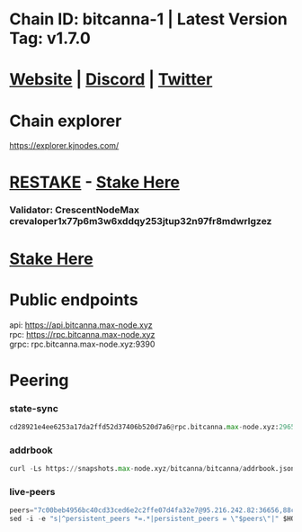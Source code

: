 # Chain ID: bitcanna-1 | Latest Version Tag:  v1.7.0
# [Website](https://www.bitcanna.io/) | [Discord](https://discord.gg/QBkZVAyp) | [Twitter](https://twitter.com/BitCannaGlobal)

# Chain explorer
https://explorer.kjnodes.com/
# [RESTAKE](https://restake.app/bitcanna/bcnavaloper1v4m3g2njdlnap5hthz0fslwyvkujjx8djkdy57) - [Stake Here](https://restake.app/bitcanna/bcnavaloper1v4m3g2njdlnap5hthz0fslwyvkujjx8djkdy57)

### Validator: CrescentNodeMax crevaloper1x77p6m3w6xddqy253jtup32n97fr8mdwrlgzez

# [Stake Here](https://explorer.kjnodes.com/bitcanna/staking/bcnavaloper1v4m3g2njdlnap5hthz0fslwyvkujjx8djkdy57)

# Public endpoints
api: https://api.bitcanna.max-node.xyz \
rpc: https://rpc.bitcanna.max-node.xyz \
grpc: rpc.bitcanna.max-node.xyz:9390

# Peering
### state-sync
```python
cd28921e4ee6253a17da2ffd52d37406b520d7a6@rpc.bitcanna.max-node.xyz:29656
```

### addrbook
```python
curl -Ls https://snapshots.max-node.xyz/bitcanna/bitcanna/addrbook.json > $HOME/.crescent/config/addrbook.json
```

### live-peers
```python
peers="7c00beb4956bc40cd33ced6e2c2ffe07d4fa32e7@95.216.242.82:36656,88c6b1fa1c7fef98b4449b769eb2705476586664@65.109.92.241:21326,b212d5740b2e11e54f56b072dc13b6134650cfb5@169.155.168.54:26656,b587bf827b5f680c417601b536ffbd505c88bb07@193.70.45.106:13056,803fc66e3bd7b724921ef9c40636067f36e880c6@65.108.199.222:32656,b765241852675e8e698715db13b832cbf95a720f@136.243.1.82:28656,a66bce0ddb49dcf60a5b83fd94a7bd4d0878f127@154.53.40.9:26656,dd4d3c0de38aa0575436c34c237b33bc0dda3ef2@142.132.158.93:13056,cb0848b84987c37ba0fa465585c6b9d6cec6deab@65.108.77.98:26696,d9bfa29e0cf9c4ce0cc9c26d98e5d97228f93b0b@65.109.88.38:14256"
sed -i -e "s|^persistent_peers *=.*|persistent_peers = \"$peers\"|" $HOME/.bcna/config/config.toml
```



